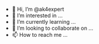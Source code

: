 - 👋 Hi, I’m @ak4expert
- 👀 I’m interested in ...
- 🌱 I’m currently learning ...
- 💞️ I’m looking to collaborate on ...
- 📫 How to reach me ...

<!---
ak4expert/ak4expert is a ✨ special ✨ repository because its `README.md` (this file) appears on your GitHub profile.
You can click the Preview link to take a look at your changes.
--->
